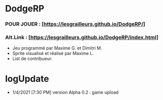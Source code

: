 # DodgeRP
### POUR JOUER : [https://lesgrailleurs.github.io/DodgeRP/]
### Alt.Link : [https://lesgrailleurs.github.io/DodgeRP/index.html]
- Jeu programmé par Maxime G. et Dimitri M.
- Sprite visualisé et réalisé par Maxime L.
- List de contribueur:
# logUpdate
- 1/4/2021 [7:30 PM] version Alpha 0.2 :
game upload
